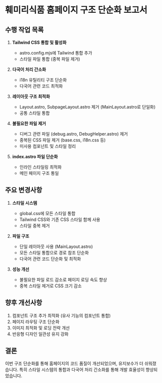 # 훼미리식품 홈페이지 구조 단순화 보고서

## 수행 작업 목록
1. **Tailwind CSS 통합 및 활성화**
   - astro.config.mjs에 Tailwind 통합 추가
   - 스타일 파일 통합 (중복 파일 제거)

2. **다국어 처리 간소화**
   - i18n 유틸리티 구조 단순화
   - 다국어 관련 코드 최적화

3. **레이아웃 구조 최적화**
   - Layout.astro, SubpageLayout.astro 제거 (MainLayout.astro로 단일화)
   - 공통 스타일 통합

4. **불필요한 파일 제거**
   - 디버그 관련 파일 (debug.astro, DebugHelper.astro) 제거
   - 중복된 CSS 파일 제거 (base.css, i18n.css 등)
   - 미사용 컴포넌트 및 스타일 정리

5. **index.astro 파일 단순화**
   - 인라인 스타일링 최적화
   - 메인 페이지 구조 통일

## 주요 변경사항
1. **스타일 시스템**
   - global.css에 모든 스타일 통합
   - Tailwind CSS와 기존 CSS 스타일 함께 사용
   - 스타일 중복 제거

2. **파일 구조**
   - 단일 레이아웃 사용 (MainLayout.astro)
   - 모든 스타일 통합으로 경로 참조 단순화
   - 다국어 관련 코드 단순화 및 최적화

3. **성능 개선**
   - 불필요한 파일 로드 감소로 페이지 로딩 속도 향상
   - 중복 스타일 제거로 CSS 크기 감소

## 향후 개선사항
1. 컴포넌트 구조 추가 최적화 (유사 기능의 컴포넌트 통합)
2. 페이지 라우팅 구조 단순화
3. 이미지 최적화 및 로딩 전략 개선
4. 반응형 디자인 일관성 유지 강화

## 결론
이번 구조 단순화를 통해 홈페이지의 코드 품질이 개선되었으며, 유지보수가 더 쉬워졌습니다. 특히 스타일 시스템의 통합과 다국어 처리 간소화를 통해 개발 효율성이 향상되었습니다.
